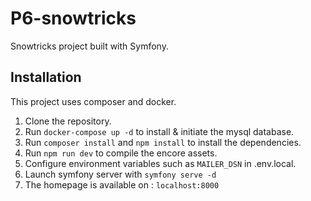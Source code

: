 # P6-snowtricks
Snowtricks project built with Symfony.
## Installation
This project uses composer and docker.

1. Clone the repository.
2. Run `docker-compose up -d` to install & initiate the mysql database.
3. Run `composer install` and `npm install` to install the dependencies.
4. Run `npm run dev` to compile the encore assets.
5. Configure environment variables such as `MAILER_DSN` in .env.local.
6. Launch symfony server with `symfony serve -d`
7. The homepage is available on : `localhost:8000`
